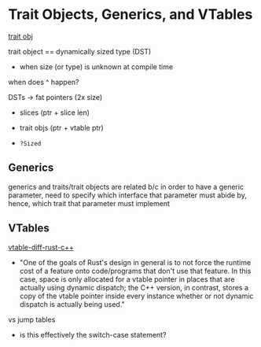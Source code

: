 # Trait Objects, Generics, and VTables

[trait obj](https://doc.rust-lang.org/reference/types/trait-object.html)

trait object == dynamically sized type (DST)
- when size (or type) is unknown at compile time

when does ^ happen?

DSTs -> fat pointers (2x size)
- slices (ptr + slice len)
- trait objs (ptr + vtable ptr)

- `?Sized`

## Generics

generics and traits/trait objects are related b/c in order to have a generic
parameter, need to specify which interface that parameter must abide by, hence,
which trait that parameter must implement

## VTables

[vtable-diff-rust-c++](https://users.rust-lang.org/t/v-tables-differences-between-rust-and-c/92445/11)
- "One of the goals of Rust's design in general is to not force the runtime cost
  of a feature onto code/programs that don't use that feature. In this case,
  space is only allocated for a vtable pointer in places that are actually using
  dynamic dispatch; the C++ version, in contrast, stores a copy of the vtable
  pointer inside every instance whether or not dynamic dispatch is actually
  being used."

vs jump tables
- is this effectively the switch-case statement?
